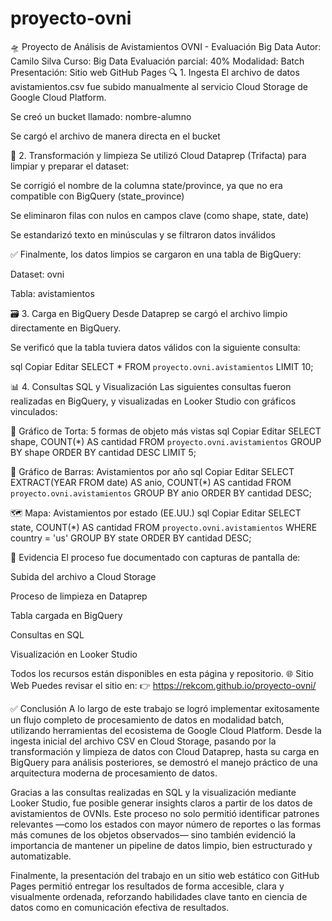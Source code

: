 # proyecto-ovni
🛸 Proyecto de Análisis de Avistamientos OVNI - Evaluación Big Data
Autor: Camilo Silva
Curso: Big Data
Evaluación parcial: 40%
Modalidad: Batch
Presentación: Sitio web GitHub Pages
🔍 1. Ingesta
El archivo de datos avistamientos.csv fue subido manualmente al servicio Cloud Storage de Google Cloud Platform.

Se creó un bucket llamado: nombre-alumno

Se cargó el archivo de manera directa en el bucket

🧹 2. Transformación y limpieza
Se utilizó Cloud Dataprep (Trifacta) para limpiar y preparar el dataset:

Se corrigió el nombre de la columna state/province, ya que no era compatible con BigQuery (state_province)

Se eliminaron filas con nulos en campos clave (como shape, state, date)

Se estandarizó texto en minúsculas y se filtraron datos inválidos

✅ Finalmente, los datos limpios se cargaron en una tabla de BigQuery:

Dataset: ovni

Tabla: avistamientos

🗃️ 3. Carga en BigQuery
Desde Dataprep se cargó el archivo limpio directamente en BigQuery.

Se verificó que la tabla tuviera datos válidos con la siguiente consulta:

sql
Copiar
Editar
SELECT * FROM `proyecto.ovni.avistamientos` LIMIT 10;

📊 4. Consultas SQL y Visualización
Las siguientes consultas fueron realizadas en BigQuery, y visualizadas en Looker Studio con gráficos vinculados:

🥧 Gráfico de Torta: 5 formas de objeto más vistas
sql
Copiar
Editar
SELECT shape, COUNT(*) AS cantidad
FROM `proyecto.ovni.avistamientos`
GROUP BY shape
ORDER BY cantidad DESC
LIMIT 5;

📅 Gráfico de Barras: Avistamientos por año
sql
Copiar
Editar
SELECT EXTRACT(YEAR FROM date) AS anio, COUNT(*) AS cantidad
FROM `proyecto.ovni.avistamientos`
GROUP BY anio
ORDER BY cantidad DESC;

🗺️ Mapa: Avistamientos por estado (EE.UU.)
sql
Copiar
Editar
SELECT state, COUNT(*) AS cantidad
FROM `proyecto.ovni.avistamientos`
WHERE country = 'us'
GROUP BY state
ORDER BY cantidad DESC;

🧾 Evidencia
El proceso fue documentado con capturas de pantalla de:

Subida del archivo a Cloud Storage

Proceso de limpieza en Dataprep

Tabla cargada en BigQuery

Consultas en SQL

Visualización en Looker Studio

Todos los recursos están disponibles en esta página y repositorio.
🌐 Sitio Web
Puedes revisar el sitio en:
👉 https://rekcom.github.io/proyecto-ovni/

✅ Conclusión
A lo largo de este trabajo se logró implementar exitosamente un flujo completo de procesamiento de datos en modalidad batch, utilizando herramientas del ecosistema de Google Cloud Platform. Desde la ingesta inicial del archivo CSV en Cloud Storage, pasando por la transformación y limpieza de datos con Cloud Dataprep, hasta su carga en BigQuery para análisis posteriores, se demostró el manejo práctico de una arquitectura moderna de procesamiento de datos.

Gracias a las consultas realizadas en SQL y la visualización mediante Looker Studio, fue posible generar insights claros a partir de los datos de avistamientos de OVNIs. Este proceso no solo permitió identificar patrones relevantes —como los estados con mayor número de reportes o las formas más comunes de los objetos observados— sino también evidenció la importancia de mantener un pipeline de datos limpio, bien estructurado y automatizable.

Finalmente, la presentación del trabajo en un sitio web estático con GitHub Pages permitió entregar los resultados de forma accesible, clara y visualmente ordenada, reforzando habilidades clave tanto en ciencia de datos como en comunicación efectiva de resultados.

